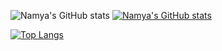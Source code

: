 ![Namya's GitHub stats](https://github-readme-stats.vercel.app/api?username=namyashah&show_icons=true&theme=gradient)
[![Namya's GitHub stats](https://github-readme-stats.vercel.app/api?username=namyashah)](https://github.com/namyashah/github-readme-stats)

[![Top Langs](https://github-readme-stats.vercel.app/api/top-langs/?username=namyashah)](https://github.com/namyashah/github-readme-stats)
